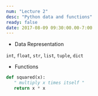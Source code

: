 ```yaml
---
num: "Lecture 2"
desc: "Python data and functions"
ready: false
date: 2017-08-09 09:30:00.00-7:00
---
```


* Data Representation

`int`, `float`, `str`, `list`, `tuple`, `dict`

* Functions

```python
def squared(x):
   " multiply x times itself "
   return x * x
```
